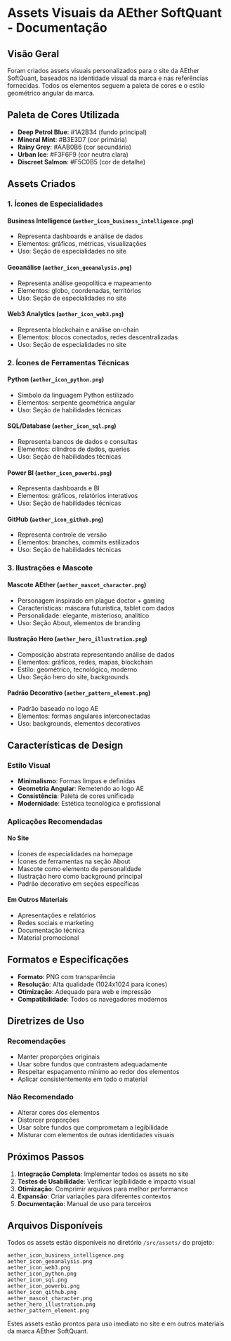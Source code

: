 # Assets Visuais da AEther SoftQuant - Documentação

## Visão Geral

Foram criados assets visuais personalizados para o site da AEther SoftQuant, baseados na identidade visual da marca e nas referências fornecidas. Todos os elementos seguem a paleta de cores e o estilo geométrico angular da marca.

## Paleta de Cores Utilizada

- **Deep Petrol Blue**: #1A2B34 (fundo principal)
- **Mineral Mint**: #B3E3D7 (cor primária)
- **Rainy Grey**: #AAB0B6 (cor secundária)
- **Urban Ice**: #F3F6F9 (cor neutra clara)
- **Discreet Salmon**: #F5C0B5 (cor de detalhe)

## Assets Criados

### 1. Ícones de Especialidades

#### Business Intelligence (`aether_icon_business_intelligence.png`)
- Representa dashboards e análise de dados
- Elementos: gráficos, métricas, visualizações
- Uso: Seção de especialidades no site

#### Geoanálise (`aether_icon_geoanalysis.png`)
- Representa análise geopolítica e mapeamento
- Elementos: globo, coordenadas, territórios
- Uso: Seção de especialidades no site

#### Web3 Analytics (`aether_icon_web3.png`)
- Representa blockchain e análise on-chain
- Elementos: blocos conectados, redes descentralizadas
- Uso: Seção de especialidades no site

### 2. Ícones de Ferramentas Técnicas

#### Python (`aether_icon_python.png`)
- Símbolo da linguagem Python estilizado
- Elementos: serpente geométrica angular
- Uso: Seção de habilidades técnicas

#### SQL/Database (`aether_icon_sql.png`)
- Representa bancos de dados e consultas
- Elementos: cilindros de dados, queries
- Uso: Seção de habilidades técnicas

#### Power BI (`aether_icon_powerbi.png`)
- Representa dashboards e BI
- Elementos: gráficos, relatórios interativos
- Uso: Seção de habilidades técnicas

#### GitHub (`aether_icon_github.png`)
- Representa controle de versão
- Elementos: branches, commits estilizados
- Uso: Seção de habilidades técnicas

### 3. Ilustrações e Mascote

#### Mascote AEther (`aether_mascot_character.png`)
- Personagem inspirado em plague doctor + gaming
- Características: máscara futurística, tablet com dados
- Personalidade: elegante, misterioso, analítico
- Uso: Seção About, elementos de branding

#### Ilustração Hero (`aether_hero_illustration.png`)
- Composição abstrata representando análise de dados
- Elementos: gráficos, redes, mapas, blockchain
- Estilo: geométrico, tecnológico, moderno
- Uso: Seção hero do site, backgrounds

#### Padrão Decorativo (`aether_pattern_element.png`)
- Padrão baseado no logo AE
- Elementos: formas angulares interconectadas
- Uso: backgrounds, elementos decorativos

## Características de Design

### Estilo Visual
- **Minimalismo**: Formas limpas e definidas
- **Geometria Angular**: Remetendo ao logo AE
- **Consistência**: Paleta de cores unificada
- **Modernidade**: Estética tecnológica e profissional

### Aplicações Recomendadas

#### No Site
- Ícones de especialidades na homepage
- Ícones de ferramentas na seção About
- Mascote como elemento de personalidade
- Ilustração hero como background principal
- Padrão decorativo em seções específicas

#### Em Outros Materiais
- Apresentações e relatórios
- Redes sociais e marketing
- Documentação técnica
- Material promocional

## Formatos e Especificações

- **Formato**: PNG com transparência
- **Resolução**: Alta qualidade (1024x1024 para ícones)
- **Otimização**: Adequado para web e impressão
- **Compatibilidade**: Todos os navegadores modernos

## Diretrizes de Uso

### Recomendações
- Manter proporções originais
- Usar sobre fundos que contrastem adequadamente
- Respeitar espaçamento mínimo ao redor dos elementos
- Aplicar consistentemente em todo o material

### Não Recomendado
- Alterar cores dos elementos
- Distorcer proporções
- Usar sobre fundos que comprometam a legibilidade
- Misturar com elementos de outras identidades visuais

## Próximos Passos

1. **Integração Completa**: Implementar todos os assets no site
2. **Testes de Usabilidade**: Verificar legibilidade e impacto visual
3. **Otimização**: Comprimir arquivos para melhor performance
4. **Expansão**: Criar variações para diferentes contextos
5. **Documentação**: Manual de uso para terceiros

## Arquivos Disponíveis

Todos os assets estão disponíveis no diretório `/src/assets/` do projeto:

```
aether_icon_business_intelligence.png
aether_icon_geoanalysis.png
aether_icon_web3.png
aether_icon_python.png
aether_icon_sql.png
aether_icon_powerbi.png
aether_icon_github.png
aether_mascot_character.png
aether_hero_illustration.png
aether_pattern_element.png
```

Estes assets estão prontos para uso imediato no site e em outros materiais da marca AEther SoftQuant.

